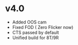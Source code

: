 # v4.0
- Added OOS cam
- Fixed FOD ( Zero Flicker now)
- CTS passed by default
- Unified build for 8T/9R
